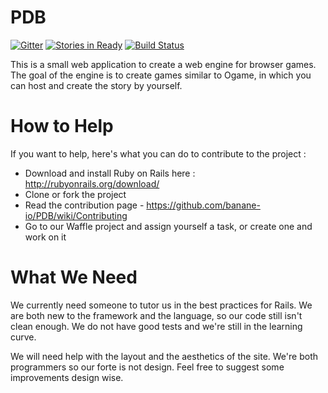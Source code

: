 
PDB
===

[![Gitter](https://badges.gitter.im/Join%20Chat.svg)](https://gitter.im/banane-io/PDB?utm_source=badge&utm_medium=badge&utm_campaign=pr-badge&utm_content=badge) [![Stories in Ready](https://badge.waffle.io/banane-io/PDB.png?label=ready&title=Ready)](https://waffle.io/banane-io/PDB)
[![Build Status](https://travis-ci.org/banane-io/PDB.svg)](https://travis-ci.org/banane-io/PDB)

This is a small web application to create a web engine for browser games. The goal of the engine is to create games similar to Ogame, in which you can host and create the story by yourself.


How to Help
===

If you want to help, here's what you can do to contribute to the project :

* Download and install Ruby on Rails here : http://rubyonrails.org/download/
* Clone or fork the project
* Read the contribution page - https://github.com/banane-io/PDB/wiki/Contributing
* Go to our Waffle project and assign yourself a task, or create one and work on it

What We Need
===
We currently need someone to tutor us in the best practices for Rails. We are both new to the framework and the language, so our code still isn't clean enough. We do not have good tests and we're still in the learning curve.

We will need help with the layout and the aesthetics of the site. We're both programmers so our forte is not design. Feel free to suggest some improvements design wise.
